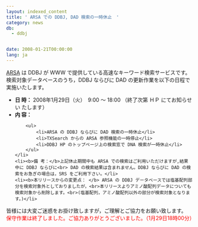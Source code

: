 ```yaml
---
layout: indexed_content
title: ' ARSA での DDBJ, DAD 検索の一時休止　'
category: news
db:
  - ddbj


date: 2008-01-21T00:00:00
lang: ja
---
```


<html><a href="http://arsa.ddbj.nig.ac.jp/arsa/"> ARSA</a> は DDBJ が WWW で提供している高速なキーワード検索サービスです。検索対象データベースのうち，DDBJ ならびに DAD の更新作業を以下の日程で実施いたします。

<ul>
    <li><b>日 時： </b>2008年1月29日（火）　9:00 ～ 18:00 （終了次第 ＨＰ にてお知らせい たします）</li>
    <li><b>内 容：</b>

        <ul>
            <li>ARSA の DDBJ ならびに DAD 検索の一時休止</li>
            <li>TXSearch からの ARSA 参照機能の一時停止</li>
            <li>DDBJ HP のトップページ上の検索窓で DNA 検索が一時休止</li>
        </ul>
    </li>
    <li><b>備 考：</b>上記休止期間中も ARSA での検索はご利用いただけますが,結果中に DDBJ ならびに<br> DAD の検索結果は含まれません。DDBJ ならびに DAD の検索をお急ぎの場合は，SRS をご利用下さい。</li>
    <li><b>本リリースからの変更点： </b> ARSA の DDBJ データベースでは塩基配列部分を検索対象外としておりましたが，<br>本リリースよりアミノ酸配列データについても検索対象から削除します。<br>(塩基配列，アミノ酸配列以外の部分が検索対象となります。)</li>
</ul>

<p>皆様には大変ご迷惑をお掛け致しますが，ご理解とご協力をお願い致します。<br>
    <font color="#ff0000"> 保守作業は終了しました。ご協力ありがとうございました。（1月29日18時00分）</font>
</p>
</html>
